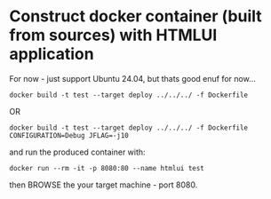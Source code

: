 # Construct docker container (built from sources) with HTMLUI application

For now - just support Ubuntu 24.04, but thats good enuf for now...

~~~
docker build -t test --target deploy ../../../ -f Dockerfile
~~~
OR
~~~
docker build -t test --target deploy ../../../ -f Dockerfile CONFIGURATION=Debug JFLAG=-j10
~~~


and run the produced container with:
~~~
docker run --rm -it -p 8080:80 --name htmlui test
~~~

then BROWSE the your target machine - port 8080.
